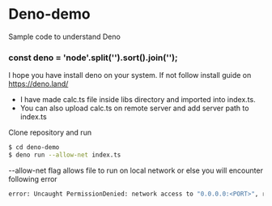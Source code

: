# Deno-demo
Sample code to understand Deno

### const deno = 'node'.split('').sort().join('');

I hope you have install deno on your system. If not follow install guide on https://deno.land/

- I have made calc.ts file inside libs directory and imported into index.ts. 
- You can also upload calc.ts on remote server and add server path to index.ts

Clone repository and run 

```sh
$ cd deno-demo
$ deno run --allow-net index.ts
```
--allow-net flag allows file to run on local network or else you will encounter following error
```sh
error: Uncaught PermissionDenied: network access to "0.0.0.0:<PORT>", run again with the --allow-net flag
```

